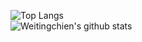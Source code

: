 ![Top Langs](https://github-readme-stats.vercel.app/api/top-langs/?username=Weitingchien&layout=compact&langs_count=10)</br>
![Weitingchien's github stats](https://github-readme-stats.vercel.app/api?username=Weitingchien&show_icons=true&theme=dracula)
